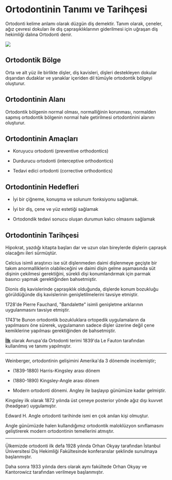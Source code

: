 # Ortodontinin Tanımı ve Tarihçesi

Ortodonti kelime anlamı olarak düzgün diş demektir. Tanım olarak, çeneler, ağız çevresi dokuları ile diş çapraşıklıklarının giderilmesi için uğraşan diş hekimliği dalına Ortodonti denir.

![](/home/bt/.config/marktext/images/2021-11-19-17-59-14-image.png)



## Ortodontik Bölge

Orta ve alt yüz ile birlikte dişler, diş kavisleri, dişleri destekleyen dokular dışarıdan dudaklar ve yanaklar içeriden dil tümüyle ortodontik bölgeyi oluşturur.



## Ortodontinin Alanı

Ortodontik bölgenin normal olması, normalliğinin korunması, normalden sapmış ortodontik bölgenin normal hale getirilmesi ortodontinini alanını oluşturur.



## Ortodontinin Amaçları

- Koruyucu ortodonti (preventive orthodontics)

- Durdurucu ortodonti (interceptive orthodontics)

- Tedavi edici ortodonti (corrective orthodontics)



## Ortodontinin Hedefleri

- İyi bir çiğneme, konuşma ve solunum fonksiyonu sağlamak.

- İyi bir diş, çene ve yüz estetiği sağlamak

- Ortodondik tedavi sonucu oluşan durumun kalıcı olmasını sağlamak



## Ortodontinin Tarihçesi

Hipokrat, yazdığı kitapta başları dar ve uzun olan bireylerde dişlerin çapraşık olacağını ileri sürmüştür.

Celcius isimli araştırıcı ise süt dişlenmeden daimi dişlenmeye geçişte bir takım anormalliklerin olabileceğini ve daimi dişin gelme aşamasında süt dişinin çekilmesi gerektiğini, sürekli dişi konumlandırmak için parmak basıncı yapmak gerektiğinden bahsetmiştir.

Dionis diş kavislerinde çapraşıklık olduğunda, dişlerde konum bozukluğu görüldüğünde diş kavislerinin genişletilmelerini tavsiye etmiştir.

1728'de Pierre Fauchard, "Bandalette" isimli genişletme arklarının uygulanmasını tavsiye etmiştir.

1743'te Bunon ortodontik bozukluklara ortopedik uygulamaların da yapılmasını öne sürerek, uygulamanın sadece dişler üzerine değil çene kemiklerine yapılması gerektiğinden de bahsetmiştir.

**<u>İlk</u>** olarak Avrupa'da Ortodonti terimi 1839'da Le Fauton tarafından kullanılmış ve tanımı yapılmıştır.

---

Weinberger, ortodontinin gelişimini Amerika'da 3 dönemde incelemiştir;

- (1839-1880) Harris-Kingsley arası dönem

- (1880-1890) Kingsley-Angle arası dönem

- Modern ortodonti dönemi. Angley ile başlayıp günümüze kadar gelmiştir.



Kingsley ilk olarak 1872 yılında üst çeneye posterior yönde ağız dışı kuvvet (headgear) uygulamıştır.

Edward H. Angle ortodonti tarihinde ismi en çok anılan kişi olmuştur.

Angle günümüzde halen kullandığımız ortodontik maloklüzyon sınıflamasını geliştirerek modern ortodontinin temellerini atmıştır.

---

Ülkemizde ortodonti ilk defa 1928 yılında Orhan Okyay tarafından İstanbul Üniversitesi Diş Hekimliği Fakültesinde konferanslar şeklinde sunulmaya başlanmıştır.

Daha sonra 1933 yılında ders olarak aynı fakültede Orhan Okyay ve Kantorowicz tarafından verilmeye başlanmıştır.



